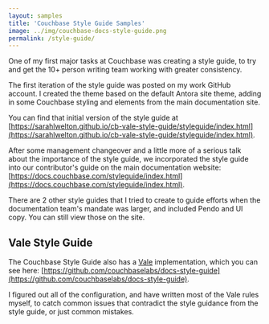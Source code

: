```yaml
---
layout: samples
title: 'Couchbase Style Guide Samples'
image: ../img/couchbase-docs-style-guide.png
permalink: /style-guide/
---
```


One of my first major tasks at Couchbase was creating a style guide, to try and get the 10+ person writing team working with greater consistency. 

The first iteration of the style guide was posted on my work GitHub account.
I created the theme based on the default Antora site theme, adding in some Couchbase styling and elements from the main documentation site. 

You can find that initial version of the style guide at [https://sarahlwelton.github.io/cb-vale-style-guide/styleguide/index.html](https://sarahlwelton.github.io/cb-vale-style-guide/styleguide/index.html). 

After some management changeover and a little more of a serious talk about the importance of the style guide, we incorporated the style guide into our contributor's guide on the main documentation website: [https://docs.couchbase.com/styleguide/index.html](https://docs.couchbase.com/styleguide/index.html).

There are 2 other style guides that I tried to create to guide efforts when the documentation team's mandate was larger, and included Pendo and UI copy. You can still view those on the site. 

## Vale Style Guide

The Couchbase Style Guide also has a [Vale](https://vale.sh) implementation, which you can see here: [https://github.com/couchbaselabs/docs-style-guide](https://github.com/couchbaselabs/docs-style-guide).

I figured out all of the configuration, and have written most of the Vale rules myself, to catch common issues that contradict the style guidance from the style guide, or just common mistakes.

<!-- ## UI and UX Style Guide 

As time went on, I realized that we also hadn't created any guidance or consistency for creating UI copy or other UI elements. After doing a thorough review of the UI copy in the Couchbase Capella product, a coworker and I decided that we needed to record our decisions somehow. 

So, I spun up another style guide to reflect the best practices I'd learned about UI copy, and to start recording some of our decisions about how to write in the UI: [https://sarahlwelton.github.io/cb-vale-style-guide/ui-ux/index.html](https://sarahlwelton.github.io/cb-vale-style-guide/ui-ux/index.html).

!["The main page of the Couchbase UI and UX Copy Style Guide."](../../img/couchbase-ux-style-guide.png)

## Pendo Style Guide 

Next, my manager decided that we were going to introduce and roll out Pendo in Capella. The project fell largely on my shoulders, and I found myself needing to hammer out all of the process for Pendo - including how we were going to write its in-app guides. 

To ensure consistency, this required a great amount of detail, down to the individual settings for each guide type: [https://sarahlwelton.github.io/cb-vale-style-guide/pendo/index.html](https://sarahlwelton.github.io/cb-vale-style-guide/pendo/index.html).

!["The main page of the Couchbase Pendo Style Guide."](../../img/couchbase-pendo-style-guide.png) -->